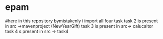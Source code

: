 # epam
#here in this repository bymistakenly i import all four task
task 2 is present in src ->mavenproject (NewYearGift)
task 3 is present in src-> calucaltor
task 4 s present in src -> task4
